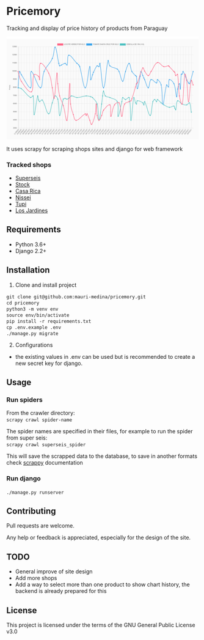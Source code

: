 # Pricemory
Tracking and display of price history of products from Paraguay

![project example](resources/img/project_example.png)

It uses scrapy for scraping shops sites and django for web framework

### Tracked shops
- [Superseis](www.superseis.com.py) 
- [Stock](www.stock.com.py)
- [Casa Rica](www.casarica.com.py)
- [Nissei](www.casanissei.com)
- [Tupi](www.tupi.com.py)
- [Los Jardines](www.losjardinesonline.com.py)

 
## Requirements

- Python 3.6+
- Django 2.2+

## Installation

1. Clone and install project
```
git clone git@github.com:mauri-medina/pricemory.git
cd pricemory
python3 -m venv env
source env/bin/activate
pip install -r requirements.txt
cp .env.example .env
./manage.py migrate

```

2. Configurations
- the existing values in .env can be used but is recommended to create a new secret key for django.

## Usage

### Run spiders
From the crawler directory:<br>
`scrapy crawl spider-name`

The spider names are specified in their files, for example to run the spider from super seis:<br>
`scrapy crawl superseis_spider`

This will save the scrapped data to the database, to save in another formats check [scrappy](https://docs.scrapy.org/en/latest/index.html) documentation

### Run django
`./manage.py runserver`

## Contributing
Pull requests are welcome.

Any help or feedback is appreciated, especially for the design of the site.

## TODO
- General improve of site design
- Add more shops
- Add a way to select more than one product to show chart history, the backend is already prepared for this


## License
This project is licensed under the terms of the GNU General Public License v3.0
